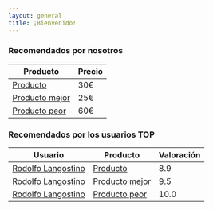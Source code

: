 ```yaml
---
layout: general
title: ¡Bienvenido!
---
```


<!-- No tiene sentido que cada persona que entre genere llamadas a la base de datos para ver los productos recomendados, así que lo que se puede hacer es tener un script que cada 12 horas mire los produtos top y los vuelque en un fichero de apoyo que se entregue junto con el HTML al cliente -->

### Recomendados por nosotros

| Producto | Precio |
| --- | --- |
| [Producto](/producto.html) | 30€ |
| [Producto mejor](/producto.html) | 25€ |
| [Producto peor](/producto.html) | 60€ |


### Recomendados por los usuarios TOP

| Usuario | Producto | Valoración |
| --- | --- | --- |
| [Rodolfo Langostino](/profile.html) | [Producto](/producto.html) | 8.9 |
| [Rodolfo Langostino](/profile.html) | [Producto mejor](/producto.html) | 9.5 |
| [Rodolfo Langostino](/profile.html) |[Producto peor](/producto.html) | 10.0 |
